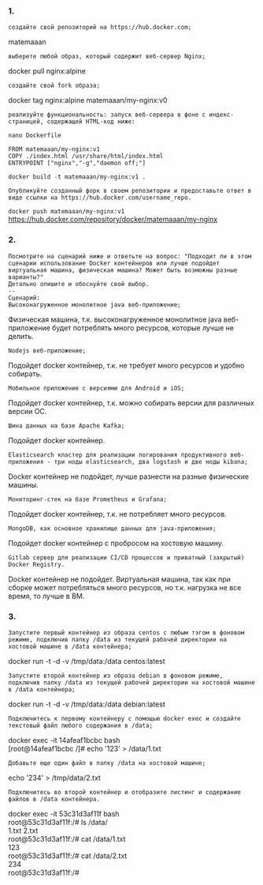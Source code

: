 ### 1.  
    создайте свой репозиторий на https://hub.docker.com;  
matemaaan  

    выберете любой образ, который содержит веб-сервер Nginx;  
docker pull nginx:alpine  

    создайте свой fork образа;
docker tag nginx:alpine matemaaan/my-nginx:v0  

    реализуйте функциональность: запуск веб-сервера в фоне с индекс-страницей, содержащей HTML-код ниже:
``` nano Dockerfile ```  
```
FROM matemaaan/my-nginx:v1
COPY ./index.html /usr/share/html/index.html
ENTRYPOINT ["nginx","-g","daemon off;"]
```
``` docker build -t matemaaan/my-nginx:v1 . ```  

    Опубликуйте созданный форк в своем репозитории и предоставьте ответ в виде ссылки на https://hub.docker.com/username_repo.  
``` docker push matemaaan/my-nginx:v1 ```  
https://hub.docker.com/repository/docker/matemaaan/my-nginx  

### 2.  
    Посмотрите на сценарий ниже и ответьте на вопрос: "Подходит ли в этом сценарии использование Docker контейнеров или лучше подойдет виртуальная машина, физическая машина? Может быть возможны разные варианты?"
    Детально опишите и обоснуйте свой выбор.
    --
    Сценарий:
    Высоконагруженное монолитное java веб-приложение;  
Физическая машина, т.к. высоконагруженное монолитное java веб-приложение будет потреблять много ресурсов, которые лучше не делить.

    Nodejs веб-приложение;  
Подойдет docker контейнер, т.к. не требует много ресурсов и удобно собирать.
    
    Мобильное приложение c версиями для Android и iOS;  
Подойдет docker контейнер, т.к. можно собирать версии для различных версии ОС.

    Шина данных на базе Apache Kafka;  
Подойдет docker контейнер.

    Elasticsearch кластер для реализации логирования продуктивного веб-приложения - три ноды elasticsearch, два logstash и две ноды kibana;  
Docker контейнер не подойдет, лучше разнести на разные физические машины.

    Мониторинг-стек на базе Prometheus и Grafana;  
Подойдет docker контейнер, т.к. не потребляет много ресурсов.
    
    MongoDB, как основное хранилище данных для java-приложения;  
Подойдет docker контейнер с пробросом на хостовую машину.

    Gitlab сервер для реализации CI/CD процессов и приватный (закрытый) Docker Registry.  
Docker контейнер не подойдет. Виртуальная машина, так как при сборке может потребляться много ресурсов, но т.к. нагрузка не все время, то лучше в ВМ. 
  

### 3.  
    Запустите первый контейнер из образа centos c любым тэгом в фоновом режиме, подключив папку /data из текущей рабочей директории на хостовой машине в /data контейнера;  
docker run -t -d -v /tmp/data:/data centos:latest  

    Запустите второй контейнер из образа debian в фоновом режиме, подключив папку /data из текущей рабочей директории на хостовой машине в /data контейнера;  
docker run -t -d -v /tmp/data:/data debian:latest

    Подключитесь к первому контейнеру с помощью docker exec и создайте текстовый файл любого содержания в /data;  
docker exec -it 14afeaf1bcbc bash  
[root@14afeaf1bcbc /]# echo '123' > /data/1.txt

    Добавьте еще один файл в папку /data на хостовой машине;  
echo '234' > /tmp/data/2.txt

    Подключитесь во второй контейнер и отобразите листинг и содержание файлов в /data контейнера.
docker exec -it 53c31d3af11f bash  
root@53c31d3af11f:/# ls /data/  
1.txt  2.txt  
root@53c31d3af11f:/# cat /data/1.txt  
123  
root@53c31d3af11f:/# cat /data/2.txt  
234  
root@53c31d3af11f:/#  
